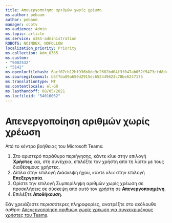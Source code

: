 ```yaml
---
title: Απενεργοποίηση αριθμών χωρίς χρέωση
ms.author: pebaum
author: pebaum
manager: scotv
ms.audience: Admin
ms.topic: article
ms.service: o365-administration
ROBOTS: NOINDEX, NOFOLLOW
localization_priority: Priority
ms.collection: Adm_O365
ms.custom:
- "9002532"
- "5142"
ms.openlocfilehash: 6acf07cb12bf936b8de9c2602bd04f3f047ab052f5473cfd8d4281215132b327
ms.sourcegitcommit: b5f7da89a650d2915dc652449623c78be6247175
ms.translationtype: MT
ms.contentlocale: el-GR
ms.lasthandoff: 08/05/2021
ms.locfileid: "54016052"
---
```

# <a name="disabling-toll-free-numbers"></a>Απενεργοποίηση αριθμών χωρίς χρέωση

Από το κέντρο βοήθειας του Microsoft Teams:

1. Στο αριστερό παράθυρο περιήγησης, κάντε κλικ στην επιλογή **Χρήστες** και, στη συνέχεια, επιλέξτε τον χρήστη από τη λίστα με τους διαθέσιμους χρήστες.
2. Δίπλα στην επιλογή Διάσκεψη ήχου, κάντε κλικ στην επιλογή **Επεξεργασία**.
3. Ορίστε την επιλογή Συμπερίληψη αριθμών χωρίς χρέωση σε προσκλήσεις σε σύσκεψη από αυτό τον χρήστη σε **Απενεργοποιημένη**.
4. Επιλέξτε **Αποθήκευση**.

Εάν χρειάζεστε περισσότερες πληροφορίες, ανατρέξτε στο ακόλουθο άρθρο: [Απενεργοποίηση αριθμών χωρίς χρέωση για συγκεκριμένους χρήστες του Teams](https://docs.microsoft.com/microsoftteams/disabling-toll-free-numbers-for-specific-teams-users).
